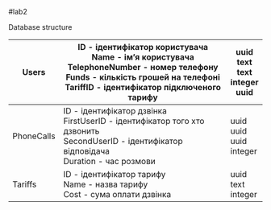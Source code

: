 #lab2

Database structure

| Users      | ID - ідентифікатор користувача<br>Name - ім’я користувача<br>TelephoneNumber - номер телефону<br>Funds - кількість грошей на телефоні<br>TariffID - ідентифікатор підключеного тарифу | uuid<br>text<br>text<br>integer<br>uuid |
|------------|---------------------------------------------------------------------------------------------------------------------------------------------------------------------------------------|-----------------------------------------|
| PhoneCalls | ID - ідентифікатор дзвінка<br>FirstUserID - ідентифікатор того хто дзвонить<br>SecondUserID - ідентифікатор відповідача<br>Duration - час розмови                                     | uuid<br>uuid<br>uuid<br>integer         |
| Tariffs    | ID - ідентифікатор тарифу<br>Name - назва тарифу<br>Cost - сума оплати дзвінка                                                                                                        | uuid<br>text<br>integer                 |